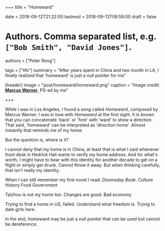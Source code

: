 +++
title = "Homeward"

date = 2018-09-12T21:22:00
lastmod = 2018-09-13T09:59:00
draft = false

# Authors. Comma separated list, e.g. `["Bob Smith", "David Jones"]`.
authors = ["Peter Rong"]

tags = ["life"]
summary = "After years spent in China and two month in LA, I finally realized that 'homeward' is just a null pointer for me"

[header]
image = "post/homeward/homeward.png"
caption = "Image credit: [**Marcus Warner**](https://marcuswarnermusic.bandcamp.com/), PS-ed by me"

+++

While I was in Los Angeles, I found a song called _Homeward_, composed by Marcus Warner. I was in love with _Homeward_ at the first sight. It is known that you can concatenate 'back' or 'fore' with 'ward' to show a direction. That said, 'homeward' can be interpreted as 'direction home'. Almost instantly that reminds me of my home.

But the question is, where is it? 

I cannot deny that my home is in China, at least that is what I said whenever front desk in Hedrick Hall wants to verify my home address. And for what's worth, I might have to bear with this identity for another decade to get on a flight or simply get drunk. Cannot throw it away. But when thinking carefully, that isn't really my identity.

When I can still remember my first novel I read: _Doomsday Book_.
	Culture 
		History
		Food 
		Government

Taizhou is not my home too.
	Changes are good.
	Bad economy

Trying to find a home in US, failed.
	Understand what freedom is.
	Trying to date girls here.

In the end, homeward may be just a null pointer that can be used but cannot be dereference.
